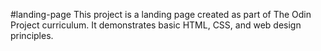 #landing-page
This project is a landing page created as part of The Odin Project curriculum. It demonstrates basic HTML, CSS, and web design principles.